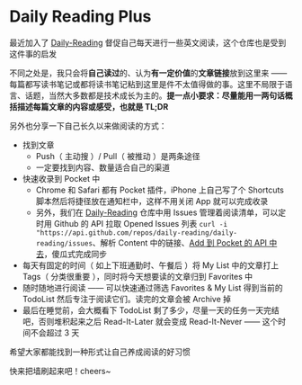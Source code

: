 # Daily Reading Plus

最近加入了 [Daily-Reading](https://github.com/highestop/Daily-Reading) 督促自己每天进行一些英文阅读，这个仓库也是受到这件事的启发

不同之处是，我只会将**自己读过**的、认为**有一定价值**的**文章链接**放到这里来 —— 每篇都写读书笔记或都将读书笔记粘到这里是件不太值得做的事。这里不局限于语言、话题，当然大多数都是技术成长为主的。**提一点小要求：尽量能用一两句话概括描述每篇文章的内容或感受，也就是 TL;DR**

另外也分享一下自己长久以来做阅读的方式：

- 找到文章
    - Push（ 主动搜 ）/ Pull（ 被推动 ）是两条途径
    - 一定要找到内容、数量适合自己的渠道
- 快速收录到 Pocket 中
    - Chrome 和 Safari 都有 Pocket 插件，iPhone 上自己写了个 Shortcuts 脚本然后将捷径放在通知栏中，这样不用关闭 App 就可以完成收录
    - 另外，我们在 [Daily-Reading](https://github.com/highestop/Daily-Reading) 仓库中用 Issues 管理着阅读清单，可以定时用 Github 的 API 拉取 Opened Issues 列表 `curl -i "https://api.github.com/repos/daily-reading/daily-reading/issues`、解析 Content 中的链接、[Add 到 Pocket 的 API 中去](https://getpocket.com/developer/docs/v3/add)，傻瓜式完成同步
- 每天有固定的时间（ 如上下班通勤时、午餐后 ）将 My List 中的文章打上 Tags（ 分类很重要 ），同时将今天想要读的文章归到 Favorites 中
- 随时随地进行阅读 —— 可以快速通过筛选 Favorites & My List 得到当前的 TodoList 然后专注于阅读它们。读完的文章会被 Archive 掉
- 最后在睡觉前，会大概看下 TodoList 剩了多少，尽量一天的任务一天完结吧，否则堆积起来之后 Read-It-Later 就会变成 Read-It-Never —— 这个时间不会超过 3 天

希望大家都能找到一种形式让自己养成阅读的好习惯

快来把墙刷起来吧！cheers~
